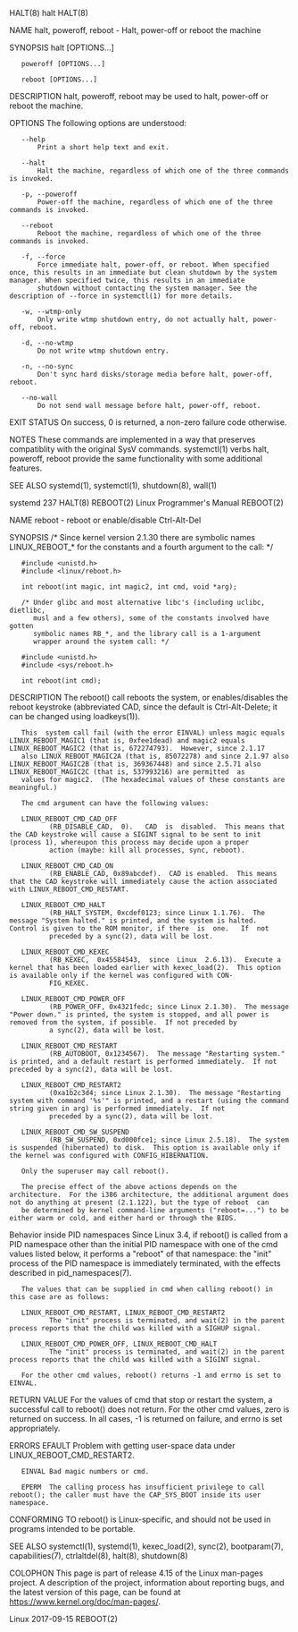 HALT(8)                                                                                          halt                                                                                          HALT(8)

NAME
       halt, poweroff, reboot - Halt, power-off or reboot the machine

SYNOPSIS
       halt [OPTIONS...]

       poweroff [OPTIONS...]

       reboot [OPTIONS...]

DESCRIPTION
       halt, poweroff, reboot may be used to halt, power-off or reboot the machine.

OPTIONS
       The following options are understood:

       --help
           Print a short help text and exit.

       --halt
           Halt the machine, regardless of which one of the three commands is invoked.

       -p, --poweroff
           Power-off the machine, regardless of which one of the three commands is invoked.

       --reboot
           Reboot the machine, regardless of which one of the three commands is invoked.

       -f, --force
           Force immediate halt, power-off, or reboot. When specified once, this results in an immediate but clean shutdown by the system manager. When specified twice, this results in an immediate
           shutdown without contacting the system manager. See the description of --force in systemctl(1) for more details.

       -w, --wtmp-only
           Only write wtmp shutdown entry, do not actually halt, power-off, reboot.

       -d, --no-wtmp
           Do not write wtmp shutdown entry.

       -n, --no-sync
           Don't sync hard disks/storage media before halt, power-off, reboot.

       --no-wall
           Do not send wall message before halt, power-off, reboot.

EXIT STATUS
       On success, 0 is returned, a non-zero failure code otherwise.

NOTES
       These commands are implemented in a way that preserves compatiblity with the original SysV commands.  systemctl(1) verbs halt, poweroff, reboot provide the same functionality with some
       additional features.

SEE ALSO
       systemd(1), systemctl(1), shutdown(8), wall(1)

systemd 237                                                                                                                                                                                    HALT(8)
REBOOT(2)                                                                              Linux Programmer's Manual                                                                             REBOOT(2)

NAME
       reboot - reboot or enable/disable Ctrl-Alt-Del

SYNOPSIS
       /* Since kernel version 2.1.30 there are symbolic names LINUX_REBOOT_*
          for the constants and a fourth argument to the call: */

       #include <unistd.h>
       #include <linux/reboot.h>

       int reboot(int magic, int magic2, int cmd, void *arg);

       /* Under glibc and most alternative libc's (including uclibc, dietlibc,
          musl and a few others), some of the constants involved have gotten
          symbolic names RB_*, and the library call is a 1-argument
          wrapper around the system call: */

       #include <unistd.h>
       #include <sys/reboot.h>

       int reboot(int cmd);

DESCRIPTION
       The reboot() call reboots the system, or enables/disables the reboot keystroke (abbreviated CAD, since the default is Ctrl-Alt-Delete; it can be changed using loadkeys(1)).

       This  system call fail (with the error EINVAL) unless magic equals LINUX_REBOOT_MAGIC1 (that is, 0xfee1dead) and magic2 equals LINUX_REBOOT_MAGIC2 (that is, 672274793).  However, since 2.1.17
       also LINUX_REBOOT_MAGIC2A (that is, 85072278) and since 2.1.97 also LINUX_REBOOT_MAGIC2B (that is, 369367448) and since 2.5.71 also LINUX_REBOOT_MAGIC2C (that is, 537993216) are permitted  as
       values for magic2.  (The hexadecimal values of these constants are meaningful.)

       The cmd argument can have the following values:

       LINUX_REBOOT_CMD_CAD_OFF
              (RB_DISABLE_CAD,  0).   CAD  is  disabled.  This means that the CAD keystroke will cause a SIGINT signal to be sent to init (process 1), whereupon this process may decide upon a proper
              action (maybe: kill all processes, sync, reboot).

       LINUX_REBOOT_CMD_CAD_ON
              (RB_ENABLE_CAD, 0x89abcdef).  CAD is enabled.  This means that the CAD keystroke will immediately cause the action associated with LINUX_REBOOT_CMD_RESTART.

       LINUX_REBOOT_CMD_HALT
              (RB_HALT_SYSTEM, 0xcdef0123; since Linux 1.1.76).  The message "System halted." is printed, and the system is halted.  Control is given to the ROM monitor, if there  is  one.   If  not
              preceded by a sync(2), data will be lost.

       LINUX_REBOOT_CMD_KEXEC
              (RB_KEXEC,  0x45584543,  since  Linux  2.6.13).  Execute a kernel that has been loaded earlier with kexec_load(2).  This option is available only if the kernel was configured with CON‐
              FIG_KEXEC.

       LINUX_REBOOT_CMD_POWER_OFF
              (RB_POWER_OFF, 0x4321fedc; since Linux 2.1.30).  The message "Power down." is printed, the system is stopped, and all power is removed from the system, if possible.  If not preceded by
              a sync(2), data will be lost.

       LINUX_REBOOT_CMD_RESTART
              (RB_AUTOBOOT, 0x1234567).  The message "Restarting system." is printed, and a default restart is performed immediately.  If not preceded by a sync(2), data will be lost.

       LINUX_REBOOT_CMD_RESTART2
              (0xa1b2c3d4; since Linux 2.1.30).  The message "Restarting system with command '%s'" is printed, and a restart (using the command string given in arg) is performed immediately.  If not
              preceded by a sync(2), data will be lost.

       LINUX_REBOOT_CMD_SW_SUSPEND
              (RB_SW_SUSPEND, 0xd000fce1; since Linux 2.5.18).  The system is suspended (hibernated) to disk.  This option is available only if the kernel was configured with CONFIG_HIBERNATION.

       Only the superuser may call reboot().

       The precise effect of the above actions depends on the architecture.  For the i386 architecture, the additional argument does not do anything at present (2.1.122), but the type of reboot  can
       be determined by kernel command-line arguments ("reboot=...") to be either warm or cold, and either hard or through the BIOS.

   Behavior inside PID namespaces
       Since  Linux 3.4, if reboot() is called from a PID namespace other than the initial PID namespace with one of the cmd values listed below, it performs a "reboot" of that namespace: the "init"
       process of the PID namespace is immediately terminated, with the effects described in pid_namespaces(7).

       The values that can be supplied in cmd when calling reboot() in this case are as follows:

       LINUX_REBOOT_CMD_RESTART, LINUX_REBOOT_CMD_RESTART2
              The "init" process is terminated, and wait(2) in the parent process reports that the child was killed with a SIGHUP signal.

       LINUX_REBOOT_CMD_POWER_OFF, LINUX_REBOOT_CMD_HALT
              The "init" process is terminated, and wait(2) in the parent process reports that the child was killed with a SIGINT signal.

       For the other cmd values, reboot() returns -1 and errno is set to EINVAL.

RETURN VALUE
       For the values of cmd that stop or restart the system, a successful call to reboot() does not return.  For the other cmd values, zero is returned on success.  In all cases, -1 is returned  on
       failure, and errno is set appropriately.

ERRORS
       EFAULT Problem with getting user-space data under LINUX_REBOOT_CMD_RESTART2.

       EINVAL Bad magic numbers or cmd.

       EPERM  The calling process has insufficient privilege to call reboot(); the caller must have the CAP_SYS_BOOT inside its user namespace.

CONFORMING TO
       reboot() is Linux-specific, and should not be used in programs intended to be portable.

SEE ALSO
       systemctl(1), systemd(1), kexec_load(2), sync(2), bootparam(7), capabilities(7), ctrlaltdel(8), halt(8), shutdown(8)

COLOPHON
       This  page  is  part  of  release  4.15  of  the Linux man-pages project.  A description of the project, information about reporting bugs, and the latest version of this page, can be found at
       https://www.kernel.org/doc/man-pages/.

Linux                                                                                         2017-09-15                                                                                     REBOOT(2)
